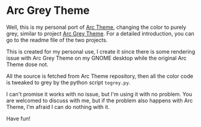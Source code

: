 # Arc Grey Theme

Well, this is my personal port of [Arc Theme][1], changing the color to purely grey, similar to project [Arc Grey Theme][2]. For a detailed introduction, you can go to the readme file of the two projects.

This is created for my personal use, I create it since there is some rendering issue with Arc Grey Theme on my GNOME desktop while the original Arc Theme dose not.

All the source is fetched from Arc Theme repository, then all the color code is tweaked to grey by the python script `togrey.py`.

I can't promise it works with no issue, but I'm using it with no problem. You are welcomed to discuss with me, but if the problem also happens with Arc Theme, I'm afraid I can do nothing with it.

Have fun!

[1]: https://github.com/horst3180/arc-theme
[2]: https://github.com/eti0/arc-grey-theme
